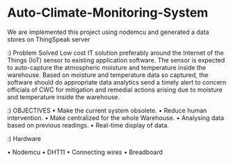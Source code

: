 # Auto-Climate-Monitoring-System
We are implemented this project using nodemcu and generated a data stores on ThingSpeak server

:)  Problem Solved
Low cost IT solution preferably around the Internet of the Things (IoT) sensor to existing application software. 
The sensor is expected to auto-capture the atmospheric moisture and temperature inside the warehouse.
Based on moisture and temperature data so captured, the software should do appropriate data analytics 
send a timely alert to concern officials of CWC for mitigation and remedial actions arising due to moisture and temperature inside the warehouse. 

:)	OBJECTIVES 
•	Make the current system obsolete. 
•	Reduce human intervention. 
•	Make centralized for the whole Warehouse. 
•	Analysing data based on previous readings. 
•	Real-time display of data.

:)  Hardware 

• Nodemcu
• DHT11
• Connecting wires
• Breadboard
